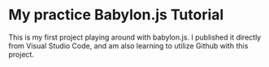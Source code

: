 # My practice Babylon.js Tutorial

This is my first project playing around with babylon.js. I published it directly from Visual Studio Code, and am also learning to utilize Github with this project.
